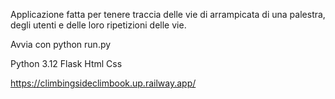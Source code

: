 Applicazione fatta per tenere traccia delle vie di arrampicata di una palestra, degli utenti e delle loro ripetizioni delle vie.

Avvia con python run.py

Python 3.12
Flask
Html
Css

https://climbingsideclimbook.up.railway.app/
